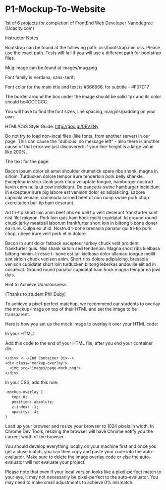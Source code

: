 # P1-Mockup-To-Website
1st of 6 projects for completion of FrontEnd Web Developer Nanodegree (Udacity.com)


Instructor Notes

Bootstrap can be found at the following path: css/bootstrap.min.css. Please use the exact path. Tests will fail if you will use a different path for bootstrap files.

Mug image can be found at images/mug.png

Font family is Verdana, sans-serif;

Font color for the main title and text is #666666, for subtitle - #F07C17

The border around the box under the image should be solid 1px and its color should be#CCCCCC.

You will have to find the font sizes, line spacing, margins/padding on your own.

HTML/CSS Style Guide: http://goo.gl/0EVzNy

Do not try to load non-local files (like fonts, from another server) in our page. This can cause the "dubious: no message left" - also there is another cause of that error we just discovered: if your line-height is a large value like 200%.

The text for the page:

Bacon ipsum dolor sit amet shoulder drumstick spare ribs shank, magna in sirloin. Turducken dolore tempor irure tenderloin pork belly shankle. Excepteur in strip steak pork chop voluptate tongue, hamburger nostrud kevin enim nulla ut cow incididunt. Do pancetta swine hamburger incididunt in excepteur irure pig labore est venison dolor ex adipisicing. Labore capicola veniam, commodo corned beef ut non rump swine pork chop exercitation ball tip ham deserunt.

Ad tri-tip short loin anim beef ribs eu ball tip velit deserunt frankfurter sunt nisi filet mignon. Pork loin quis ham hock mollit cupidatat. Id ground round chuck jerky meatball laborum frankfurter short loin in biltong t-bone doner ea irure. Culpa ex ut id. Nostrud t-bone bresaola pariatur qui tri-tip pork chop, ribeye irure velit pork et in dolore.

Bacon in sunt dolor fatback excepteur turkey chuck velit proident frankfurter quis. Nisi shank sirloin sed tenderloin. Magna short ribs kielbasa biltong minim. In esse t- bone est tail kielbasa dolor ullamco tongue mollit sint sirloin chuck venison anim. Short ribs dolore adipisicing, bresaola venison cupidatat short loin turducken biltong leberkas andouille elit ad in occaecat. Ground round pariatur cupidatat ham hock magna tempor ea jowl duis.

Hint to Achieve Udaciousness:

(Thanks to student Phil Duby)

To achieve a pixel-perfect matchup, we recommend our students to overlay the mockup-image on top of their HTML and set the image to be transparent.

Here is how you set up the mock image to overlay it over your HTML code:

In your HTML:

Add this code to the end of your HTML file, after you end your container div:

    </div> <--/End Container Div-->
    <div class="mockup-overlay">
      <img src="images/page-mock.png">
    </div>
In your CSS, add this rule:

    .mockup-overlay {
       top: 0;
       position: absolute;
       z-index: -1;
       opacity: .4;
    }
Load up your browser and resize your browser to 1024 pixels in width. In Chrome Dev Tools, resizing the browser will have Chrome notify you the current width of the browser.

You should develop everything locally on your machine first and once you get a close match, you can then copy and paste your code into the auto-evaluator. Make sure to delete the image overlay code or else the auto-evaluator will not evaluate your project.

Please note that even if your local version looks like a pixel-perfect match to your eye, it may not necessarily be pixel-perfect to the auto-evaluator. You may need to make small adjustments to achieve 0% mismatch.
